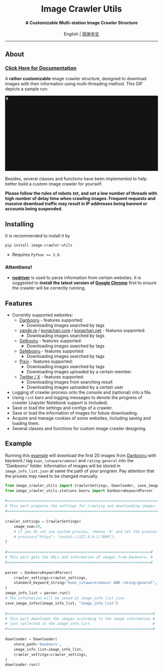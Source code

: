 <h1 align="center">
Image Crawler Utils
</h1>
<h4 align="center">
A Customizable Multi-station Image Crawler Structure
</h4>
<p align="center">
English | <a href="README_zh.md">简体中文</a>
</p>

---

## About

### [Click Here for Documentation](https://image-crawler-utils.readthedocs.io/)

A **rather customizable** image crawler structure, designed to download images with their information using multi-threading method. This GIF depicts a sample run:

![](docs/example.gif)

Besides, several classes and functions have been implemented to help better build a custom image crawler for yourself.

**Please follow the rules of robots.txt, and set a low number of threads with high number of delay time when crawling images. Frequent requests and massive download traffic may result in IP addresses being banned or accounts being suspended.**

## Installing

It is recommended to install it by

```Default
pip install image-crawler-utils
```

+ Requires `Python >= 3.9`.

### Attentions!

+ **[nodriver](https://github.com/ultrafunkamsterdam/nodriver)** is used to parse information from certain websites. It is suggested to **install the latest version of [Google Chrome](https://www.google.com/chrome/)** first to ensure the crawler will be correctly running.

## Features

+ Currently supported websites:
  + [Danbooru](https://danbooru.donmai.us/) - features supported:
    + Downloading images searched by tags
  + [yande.re](https://yande.re/) / [konachan.com](https://konachan.com/) / [konachan.net](https://konachan.net/) - features supported:
    + Downloading images searched by tags
  + [Gelbooru](https://gelbooru.com/) - features supported:
    + Downloading images searched by tags
  + [Safebooru](https://safebooru.org/) - features supported:
    + Downloading images searched by tags
  + [Pixiv](https://www.pixiv.net/) - features supported:
    + Downloading images searched by tags
    + Downloading images uploaded by a certain member
  + [Twitter / X](https://x.com/) - features supported:
    + Downloading images from searching result
    + Downloading images uploaded by a certain user
+ Logging of crawler process onto the console and (optional) into a file.
+ Using `rich` bars and logging messages to denote the progress of crawler (Jupyter Notebook support is included).
+ Save or load the settings and configs of a crawler.
+ Save or load the information of images for future downloading.
+ Acquire and manage cookies of some websites, including saving and loading them.
+ Several classes and functions for custom image crawler designing.

## Example

Running this [example](examples/danbooru_example.py) will download the first 20 images from [Danbooru](https://danbooru.donmai.us/) with keyword / tag `kuon_(utawarerumono)` and `rating:general` into the "Danbooru" folder. Information of images will be stored in `image_info_list.json` at same the path of your program. Pay attention that the proxies may need to be changed manually.

```Python
from image_crawler_utils import CrawlerSettings, Downloader, save_image_infos
from image_crawler_utils.stations.booru import DanbooruKeywordParser

#======================================================================#
# This part prepares the settings for crawling and downloading images. #
#======================================================================#

crawler_settings = CrawlerSettings(
    image_num=20,
    # If you do not use system proxies, remove '#' and set the proxies manually.
    # proxies={"https": "socks5://127.0.0.1:7890"},
)

#==================================================================#
# This part gets the URLs and information of images from Danbooru. #
#==================================================================#

parser = DanbooruKeywordParser(
    crawler_settings=crawler_settings,
    standard_keyword_string="kuon_(utawarerumono) AND rating:general",
)
image_info_list = parser.run()
# The information will be saved at image_info_list.json
save_image_infos(image_info_list, "image_info_list")

#===================================================================#
# This part downloads the images according to the image information #
# just collected in the image_info_list.                            #
#===================================================================#

downloader = Downloader(
    store_path='Danbooru',
    image_info_list=image_info_list,
    crawler_settings=crawler_settings,
)
downloader.run()
```
